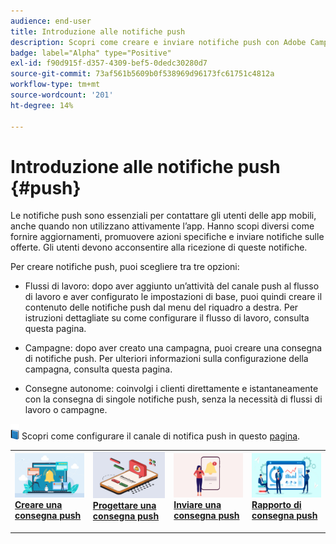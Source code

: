 ```yaml
---
audience: end-user
title: Introduzione alle notifiche push
description: Scopri come creare e inviare notifiche push con Adobe Campaign Web
badge: label="Alpha" type="Positive"
exl-id: f90d915f-d357-4309-bef5-0dedc30280d7
source-git-commit: 73af561b5609b0f538969d96173fc61751c4812a
workflow-type: tm+mt
source-wordcount: '201'
ht-degree: 14%

---
```


# Introduzione alle notifiche push {#push}

Le notifiche push sono essenziali per contattare gli utenti delle app mobili, anche quando non utilizzano attivamente l’app. Hanno scopi diversi come fornire aggiornamenti, promuovere azioni specifiche e inviare notifiche sulle offerte. Gli utenti devono acconsentire alla ricezione di queste notifiche.

Per creare notifiche push, puoi scegliere tra tre opzioni:

* Flussi di lavoro: dopo aver aggiunto un’attività del canale push al flusso di lavoro e aver configurato le impostazioni di base, puoi quindi creare il contenuto delle notifiche push dal menu del riquadro a destra. Per istruzioni dettagliate su come configurare il flusso di lavoro, consulta questa pagina.

* Campagne: dopo aver creato una campagna, puoi creare una consegna di notifiche push. Per ulteriori informazioni sulla configurazione della campagna, consulta questa pagina.

* Consegne autonome: coinvolgi i clienti direttamente e istantaneamente con la consegna di singole notifiche push, senza la necessità di flussi di lavoro o campagne.

![](../assets/do-not-localize/book.png) Scopri come configurare il canale di notifica push in questo [pagina](https://experienceleague.corp.adobe.com/docs/campaign/campaign-v8/campaigns/send/push.html).

<table style="table-layout:fixed"><tr style="border: 0;">
<td>
<a href="create-push.md">
<img alt="Lead" src="assets/do-not-localize/push_create.jpeg">
</a>
<div><a href="create-push.md"><strong>Creare una consegna push</strong>
</div>
<p>
</td>
<td>
<a href="content-push.md">
<img alt="Infrequente" src="assets/do-not-localize/push_design.jpeg">
</a>
<div>
<a href="content-push.md"><strong>Progettare una consegna push<strong></strong></a>
</div>
<p></td>
<td>
<a href="send-push.md">
<img alt="Convalida" src="assets/do-not-localize/push_send.jpeg">
</a>
<div>
<a href="send-push.md"><strong>Inviare una consegna push</strong></a>
</div>
<p>
</td>
<td>
<a href="send-push.md">
<img alt="Convalida" src="assets/do-not-localize/push_report.jpeg">
</a>
<div>
<a href="send-push.md"><strong>Rapporto di consegna push</strong></a>
</div>
<p>
</td>
</tr></table>
